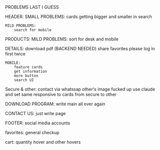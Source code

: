 PROBLEMS LAST I GUESS


HEADER:
    SMALL PROBLEMS:
        cards getting bigger and smaller in search

    MILD PROBLEMS:
        search for mobile




PRODUCTS:
       MILD PROBLEMS:
        sort for desk and mobile 

DETAILS:
    download pdf (BACKEND NEEDED)
    share
    favorites
    please log in first twice

    MOBILE:
        feature cards
        get information
        more button
        search UI


    
Secure & other:
    contact via whatssap
    other's image fucked up
    use claude and set same responsive to cards from secure to other

DOWNLOAD PROGRAM:
    write main all over again

CONTACT US:
    just write page

FOOTER:
    social media accounts

favorites:
    general checkup


cart:
    quantity hover
    and other hovers





    

    